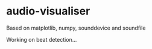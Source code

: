 # audio-visualiser

Based on matplotlib, numpy, sounddevice and soundfile

Working on beat detection...
